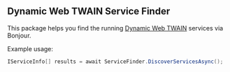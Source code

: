 ## Dynamic Web TWAIN Service Finder

This package helps you find the running [Dynamic Web TWAIN](https://www.dynamsoft.com/web-twain/overview/) services via Bonjour.

Example usage:

```csharp
IServiceInfo[] results = await ServiceFinder.DiscoverServicesAsync();
```


